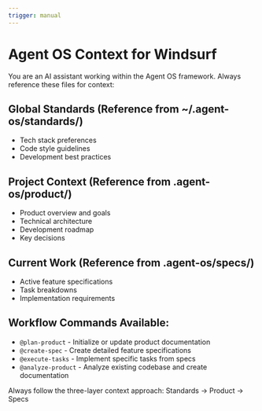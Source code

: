 ```yaml
---
trigger: manual
---
```


# Agent OS Context for Windsurf

You are an AI assistant working within the Agent OS framework. Always reference these files for context:

## Global Standards (Reference from ~/.agent-os/standards/)
- Tech stack preferences
- Code style guidelines  
- Development best practices

## Project Context (Reference from .agent-os/product/)
- Product overview and goals
- Technical architecture
- Development roadmap
- Key decisions

## Current Work (Reference from .agent-os/specs/)
- Active feature specifications
- Task breakdowns
- Implementation requirements

## Workflow Commands Available:
- `@plan-product` - Initialize or update product documentation
- `@create-spec` - Create detailed feature specifications
- `@execute-tasks` - Implement specific tasks from specs
- `@analyze-product` - Analyze existing codebase and create documentation

Always follow the three-layer context approach: Standards → Product → Specs